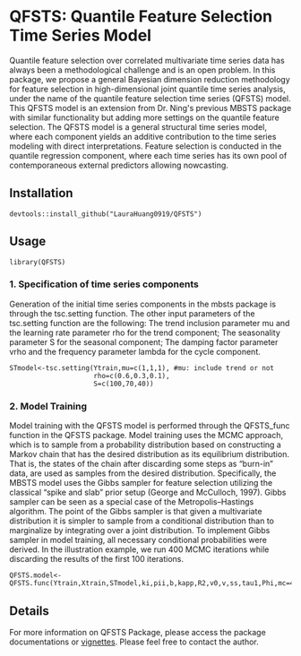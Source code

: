 # QFSTS: Quantile Feature Selection Time Series Model

Quantile feature selection over correlated multivariate time series data has always been a methodological challenge and is an open problem. In this package, we propose a general Bayesian dimension reduction methodology for feature selection in high-dimensional joint quantile time series analysis, under the name of the quantile feature selection time series (QFSTS) model. This QFSTS model is an extension from Dr. Ning's previous MBSTS package with similar functionality but adding more settings on the quantile feature selection. The QFSTS model is a general structural time series model, where each component yields an additive contribution to the time series modeling with direct interpretations. Feature selection is conducted in the quantile regression component, where each time series has its own pool of contemporaneous external predictors allowing nowcasting.

## Installation 

```{r install, tidy='formatR',eval=FALSE, echo=TRUE}
devtools::install_github("LauraHuang0919/QFSTS")
```

## Usage

```{r attach, echo=T, results='hide', message=F, warning=F, tidy='formatR'}
library(QFSTS)
```
### 1. Specification of time series components

Generation of the initial time series components in the mbsts package is through the tsc.setting function. The other input parameters of the tsc.setting function are the following: The trend inclusion parameter mu and the learning rate parameter rho for the trend component; The seasonality parameter S for the seasonal component; The damping factor parameter vrho and the frequency parameter lambda for the cycle component.

```{r conversion, tidy='formatR', tidy.opts=list(width.cutoff = 70),cache=T}
STmodel<-tsc.setting(Ytrain,mu=c(1,1,1), #mu: include trend or not
                     rho=c(0.6,0.3,0.1),
                     S=c(100,70,40))
```
### 2. Model Training

Model training with the QFSTS model is performed through the QFSTS_func function in the QFSTS package. Model training uses the MCMC approach, which is to sample from a probability distribution based on constructing a Markov chain that has the desired distribution as its equilibrium distribution. That is, the states of the chain after discarding some steps as “burn-in” data, are used as samples from the desired distribution. Specifically, the MBSTS model uses the Gibbs sampler for feature selection utilizing the classical “spike and slab” prior setup (George and McCulloch, 1997). Gibbs sampler can be seen as a special case of the Metropolis–Hastings algorithm. The point of the Gibbs sampler is that given a multivariate distribution it is simpler to sample from a conditional distribution than to marginalize by integrating over a joint distribution. To implement Gibbs sampler in model training, all necessary conditional probabilities were derived. In the illustration example, we run 400 MCMC iterations while discarding the results of the first 100 iterations.


```{r conversion, tidy='formatR', tidy.opts=list(width.cutoff = 70),cache=T}
QFSTS.model<-QFSTS.func(Ytrain,Xtrain,STmodel,ki,pii,b,kapp,R2,v0,v,ss,tau1,Phi,mc=400,burn=100)

```

## Details

For more information on QFSTS Package, please access the package documentations or [vignettes](https://github.com/LauraHuang0919/QFSTS/tree/main/vignette). Please feel free to contact the author.

